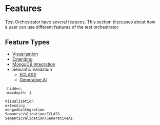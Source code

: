 # Features

Test Orchestrator have several features. This section discusses about how a user can use different features of the test orchestrator. 

## Feature Types

* [Visualization](./Visualization.md)
* [Extending](./extending.md)
* [MongoDB Integration](./mongodbintegration.md)
* Semantic Validation
    * [ECLASS](./SemanticValidation/ECLASS.md)
    * [Generative AI](./SemanticValidation/GenerativeAI.md)

```{toctree}
:hidden:
:maxdepth: 1

Visualization
extending
mongodbintegration
SemanticValidation/ECLASS
SemanticValidation/GenerativeAI
```
